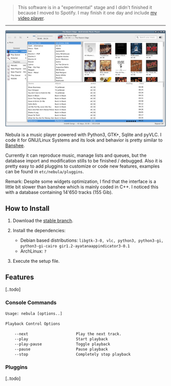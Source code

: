 > This software is in a "experimental" stage and I didn't finished it because I moved to Spotify. I may finish it one day and include [my video player](https://github.com/rsm-gh/vlist-player).

-----------


![Nebula GUI](https://raw.githubusercontent.com/rsm-gh/nebula/master/usr/share/doc/nebula/preview.jpeg)

Nebula is a music player powered with Python3, GTK+, Sqlite and pyVLC. I code it for GNU/Linux Systems and its look and behavior is pretty similar to [Banshee](https://www.banshee-project.org/).

Currently it can reproduce music, manage lists and queues, but the database import and modification stills to be finished / debugged. Also it is pretty easy to add pluggins to customize or code new features, examples can be found in `etc/nebula/pluggins`.

Remark: Despite some widgets optimization, I find that the interface is a little bit slower than banshee which is mainly coded in C++. I noticed this with a database containing 14'650 tracks (155 Gib).

## How to Install

1. Download the [stable branch](https://github.com/rsm-gh/nebula/archive/master.zip).
2. Install the dependencies:
    * Debian based distributions: `libgtk-3-0, vlc, python3, python3-gi, python3-gi-cairo gir1.2-ayatanaappindicator3-0.1`
    * ArchLinux: `?`

3. Execute the setup file.

## Features

[..todo]


### Console Commands
```
Usage: nebula [options..]

Playback Control Options

    --next                     Play the next track.
    --play                     Start playback
    --play-pause               Toggle playback
    --pause                    Pause playback
    --stop                     Completely stop playback
```

### Pluggins

[..todo]
